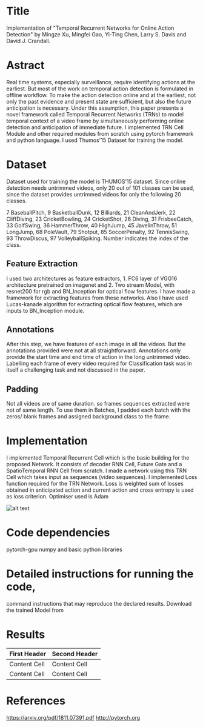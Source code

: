 # Title
Implementation of "Temporal Recurrent Networks for Online Action Detection" by Mingze Xu, Mingfei Gao, Yi-Ting Chen, Larry S. Davis and David J. Crandall. 

# Astract
Real time systems, especially surveillance, require identifying actions at the earliest. But most of the work on temporal action detection is formulated in offline workflow. To make the action detection online and at the earliest, not only the past evidence and present state are sufficient, but also the future anticipation is necessary. Under this assumption, this paper presents a novel framework called Temporal Recurrent Networks (TRNs) to model temporal context of a video frame by simultaneously performing online detection and anticipation of immediate future. I implemented TRN Cell Module and other required modules from scratch using pytorch framework and python language. I used Thumos'15 Dataset for training the model.

# Dataset
Dataset used for training the model is THUMOS'15 dataset. Since online detection needs untrimmed videos, only 20 out of 101 classes can be used, since the dataset provides untrimmed videos for only the following 20 classes.

7 BaseballPitch, 9 BasketballDunk, 12 Billiards, 21 CleanAndJerk, 22 CliffDiving, 23 CricketBowling, 24 CricketShot,
26 Diving, 31 FrisbeeCatch, 33 GolfSwing, 36 HammerThrow, 40 HighJump, 45 JavelinThrow, 51 LongJump, 68 PoleVault,
79 Shotput, 85 SoccerPenalty, 92 TennisSwing, 93 ThrowDiscus, 97 VolleyballSpiking. Number indicates the index of the class.

## Feature Extraction
I used two architectures as feature extractors, 1. FC6 layer of VGG16 architecture pretrained on imagenet and 2. Two stream Model, with resnet200 for rgb and BN_Inception for optical flow features. I have made a framework for extracting features from these networks. Also I have used Lucas-kanade algorithm for extracting optical flow features, which are inputs to BN_Inception module.

## Annotations
After this step, we have features of each image in all the videos. But the annotations provided were not at all straightforward. Annotations only provide the start time and end time of action in the long untrimmed video. Labelling each frame of every video  required for Classification task was in itself a challenging task and not discussed in the paper.

## Padding
Not all videos are of same duration. so frames sequences extracted were not of same length. To use them in Batches, I padded each batch with the zeros/ blank frames and assigned background class to the frame.

# Implementation
I implemented Temporal Recurrent Cell which is the basic building for the proposed Network. It consists of decoder RNN Cell, Future Gate and a SpatioTemporal RNN Cell from scratch. I made a network using this TRN Cell which takes input as sequences (video sequences). I implemented Loss function required for the TRN Network. Loss is weighted sum of losses obtained in anticipated action and current action and cross entropy is used as loss criterion. Optimiser used is Adam

![alt text](https://github.com/rajskar/CS763Project/blob/master/Block%20Diagram.png?raw=true "Block Diagram")


# Code dependencies
pytorch-gpu
numpy
and basic python libraries

# Detailed instructions for running the code, 
command instructions that may reproduce the declared results. 
Download the trained Model from   

# Results
| First Header  | Second Header |
| ------------- | ------------- |
| Content Cell  | Content Cell  |
| Content Cell  | Content Cell  |


# References
https://arxiv.org/pdf/1811.07391.pdf
http://pytorch.org

